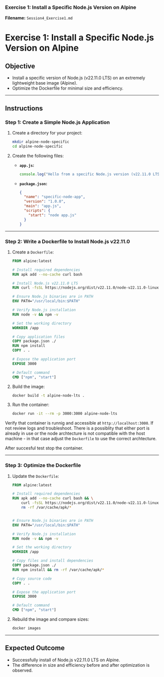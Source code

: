 

### **Exercise 1: Install a Specific Node.js Version on Alpine**

**Filename:** `Session4_Exercise1.md`


# Exercise 1: Install a Specific Node.js Version on Alpine

## Objective
- Install a specific version of Node.js (v22.11.0 LTS) on an extremely lightweight base image (Alpine).
- Optimize the Dockerfile for minimal size and efficiency.

---

## Instructions

### Step 1: Create a Simple Node.js Application
1. Create a directory for your project:
   ```bash
   mkdir alpine-node-specific
   cd alpine-node-specific
   ```

2. Create the following files:
   - **`app.js`:**
     ```javascript
     console.log("Hello from a specific Node.js version (v22.11.0 LTS) running on Alpine!");
     ```
   - **`package.json`:**
     ```json
     {
       "name": "specific-node-app",
       "version": "1.0.0",
       "main": "app.js",
       "scripts": {
         "start": "node app.js"
       }
     }
     ```

---

### Step 2: Write a Dockerfile to Install Node.js v22.11.0
1. Create a `Dockerfile`:
   ```Dockerfile
   FROM alpine:latest

   # Install required dependencies
   RUN apk add --no-cache curl bash

   # Install Node.js v22.11.0 LTS
   RUN curl -fsSL https://nodejs.org/dist/v22.11.0/node-v22.11.0-linux-x64.tar.xz | tar -xJ -C /usr/local --strip-components=1

   # Ensure Node.js binaries are in PATH
   ENV PATH="/usr/local/bin:$PATH"

   # Verify Node.js installation
   RUN node -v && npm -v

   # Set the working directory
   WORKDIR /app

   # Copy application files
   COPY package.json ./
   RUN npm install
   COPY . .

   # Expose the application port
   EXPOSE 3000

   # Default command
   CMD ["npm", "start"]
   ```

2. Build the image:
   ```bash
   docker build -t alpine-node-lts .
   ```

3. Run the container:
   ```bash
   docker run -it --rm -p 3000:3000 alpine-node-lts
   ```

Verify that container is runnig and accessible at `http://localhost:3000`. If not review logs and troubleshoot. There is a possiblity that either port is already in use or the node archtecture is not compatible with the host machine - in that case adjust the `Dockerfile` to use the correct archtecture.

After succesful test stop the container.

---

### Step 3: Optimize the Dockerfile
1. Update the `Dockerfile`:
   ```Dockerfile
   FROM alpine:latest

   # Install required dependencies
   RUN apk add --no-cache curl bash && \
       curl -fsSL https://nodejs.org/dist/v22.11.0/node-v22.11.0-linux-x64.tar.xz | tar -xJ -C /usr/local --strip-components=1 && \
       rm -rf /var/cache/apk/*


   # Ensure Node.js binaries are in PATH
   ENV PATH="/usr/local/bin:$PATH"
   
   # Verify Node.js installation
   RUN node -v && npm -v

   # Set the working directory
   WORKDIR /app

   # Copy files and install dependencies
   COPY package.json ./
   RUN npm install && rm -rf /var/cache/apk/*

   # Copy source code
   COPY . .

   # Expose the application port
   EXPOSE 3000

   # Default command
   CMD ["npm", "start"]
   ```

2. Rebuild the image and compare sizes:
   ```bash
   docker images
   ```

---

## Expected Outcome
- Successfully install of Node.js v22.11.0 LTS on Alpine.
- The difference in size and efficiency before and after optimization is observed.


